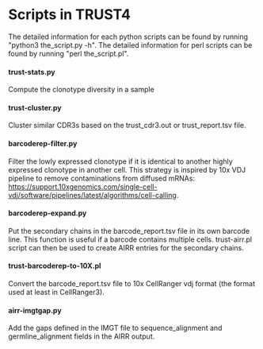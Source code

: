 Scripts in TRUST4
=======

The detailed information for each python scripts can be found by running "python3 the_script.py -h". The detailed information for perl scripts can be found by running "perl the_script.pl".

#### trust-stats.py

Compute the clonotype diversity in a sample

#### trust-cluster.py
Cluster similar CDR3s based on the trust_cdr3.out or trust_report.tsv file.

#### barcoderep-filter.py
Filter the lowly expressed clonotype if it is identical to another highly expressed clonotype in another cell. This strategy is inspired by 10x VDJ pipeline to remove contaminations from diffused mRNAs: https://support.10xgenomics.com/single-cell-vdj/software/pipelines/latest/algorithms/cell-calling.

#### barcoderep-expand.py
Put the secondary chains in the barcode_report.tsv file in its own barcode line. This function is useful if a barcode contains multiple cells. trust-airr.pl script can then be used to create AIRR entries for the secondary chains.

#### trust-barcoderep-to-10X.pl
Convert the barcode_report.tsv file to 10x CellRanger vdj format (the format used at least in CellRanger3).

#### airr-imgtgap.py
Add the gaps defined in the IMGT file to sequence_alignment and germline_alignment fields in the AIRR output.
